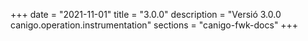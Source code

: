 +++
date        = "2021-11-01"
title       = "3.0.0"
description = "Versió 3.0.0 canigo.operation.instrumentation"
sections    = "canigo-fwk-docs"
+++